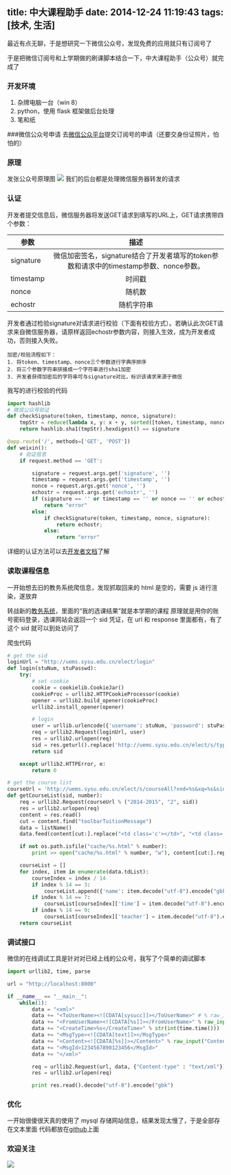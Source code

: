 title: 中大课程助手
date: 2014-12-24 11:19:43
tags: [技术, 生活]
---
最近有点无聊，于是想研究一下微信公众号，发现免费的应用就只有订阅号了

于是把微信订阅号和上学期做的刷课脚本结合一下，中大课程助手（公众号）就完成了

### 开发环境
1. 杂牌电脑一台（win 8）
2. python，使用 flask 框架做后台处理
3. 笔和纸

###微信公众号申请
去[微信公众平台](http://mp.weixin.qq.com)提交订阅号的申请（还要交身份证照片，怕怕的）

<!-- more -->

### 原理
发张公众号原理图
![](/resource/12.jpg)
我们的后台都是处理微信服务器转发的请求

### 认证
开发者提交信息后，微信服务器将发送GET请求到填写的URL上，GET请求携带四个参数：

|  参数         | 描述                       |
| ---------------- |:---------------------------------:|
| signature  | 微信加密签名，signature结合了开发者填写的token参数和请求中的timestamp参数、nonce参数。  |
| timestamp | 时间戳 |
| nonce  | 随机数          |
| echostr  | 随机字符串  |

开发者通过检验signature对请求进行校验（下面有校验方式）。若确认此次GET请求来自微信服务器，请原样返回echostr参数内容，则接入生效，成为开发者成功，否则接入失败。
``` text
加密/校验流程如下：
1. 将token、timestamp、nonce三个参数进行字典序排序
2. 将三个参数字符串拼接成一个字符串进行sha1加密
3. 开发者获得加密后的字符串可与signature对比，标识该请求来源于微信
```
我写的进行校验的代码
``` python
import hashlib
# 微信公众号验证
def checkSignature(token, timestamp, nonce, signature):
    tmpStr = reduce(lambda x, y: x + y, sorted([token, timestamp, nonce]))
    return hashlib.sha1(tmpStr).hexdigest() == signature

@app.route('/', methods=['GET', 'POST'])
def weixin():
    # 验证信息
    if request.method == 'GET':

        signature = request.args.get('signature', '')
        timestamp = request.args.get('timestamp', '')
        nonce = request.args.get('nonce', '')
        echostr = request.args.get('echostr', '')
        if (signature == '' or timestamp == '' or nonce == '' or echostr == ''):
            return "error"
        else:
            if checkSignature(token, timestamp, nonce, signature):
                return echostr;
            else:
                return "error"
```

详细的认证方法可以去[开发者文档](http://mp.weixin.qq.com/wiki/home/index.html)了解

### 读取课程信息
一开始想去旧的教务系统爬信息，发现抓取回来的 html 是空的，需要 js 进行渲染，遂放弃

转战新的[教务系统](http://uems.sysu.edu.cn/elect)，里面的“我的选课结果”就是本学期的课程
原理就是用你的账号密码登录，选课网站会返回一个 sid 凭证，在 url 和 response 里面都有，有了这个 sid 就可以到处访问了

爬虫代码

``` python
# get the sid
loginUrl = "http://uems.sysu.edu.cn/elect/login"
def login(stuNum, stuPasswd):
    try:
        # set cookie
        cookie = cookielib.CookieJar()
        cookieProc = urllib2.HTTPCookieProcessor(cookie)
        opener = urllib2.build_opener(cookieProc)
        urllib2.install_opener(opener)

        # login
        user = urllib.urlencode({'username': stuNum, 'password': stuPasswd})
        req = urllib2.Request(loginUrl, user)
        res = urllib2.urlopen(req)
        sid = res.geturl().replace('http://uems.sysu.edu.cn/elect/s/types?sid=', '')
        return sid

    except urllib2.HTTPError, e:
        return 0

# get the course list
courseUrl = 'http://uems.sysu.edu.cn/elect/s/courseAll?xnd=%s&xq=%s&sid=%s'
def getCourseList(sid, number):
    req = urllib2.Request(courseUrl % ("2014-2015", "2", sid))
    res = urllib2.urlopen(req)
    content = res.read()
    cut = content.find("toolbarTuitionMessage")
    data = listName()
    data.feed(content[cut:].replace("<td class='c'></td>", "<td class='c'>1</td>"))

    if not os.path.isfile("cache/%s.html" % number):
        print >> open("cache/%s.html" % number, "w"), content[cut:].replace("<td class='c'></td>", "<td class='c'>1</td>")

    courseList = []
    for index, item in enumerate(data.tdList):
        courseIndex = index / 14
        if index % 14 == 3:
            courseList.append({'name': item.decode("utf-8").encode("gbk")})
        if index % 14 == 7:
            courseList[courseIndex]['time'] = item.decode("utf-8").encode("gbk")
        if index % 14 == 9:
            courseList[courseIndex]['teacher'] = item.decode("utf-8").encode("gbk")
    return courseList
```
### 调试接口
微信的在线调试工具是针对对已经上线的公众号，我写了个简单的调试脚本
``` python
import urllib2, time, parse

url = "http://localhost:8000"

if __name__ == "__main__":
    while(1):
        data = "<xml>"
        data += "<ToUserName><![CDATA[sysucc]]></ToUserName>" # % raw_input("ToUserName: ")
        data += "<FromUserName><![CDATA[%s]]></FromUserName>" % raw_input("FromUserName: ")
        data += "<CreateTime>%s</CreateTime>" % str(int(time.time()))
        data += "<MsgType><![CDATA[text]]></MsgType>"
        data += "<Content><![CDATA[%s]]></Content>" % raw_input("Content: ")
        data += "<MsgId>1234567890123456</MsgId>"
        data += "</xml>"

        req = urllib2.Request(url, data, {"Content-type" : "text/xml"})
        res = urllib2.urlopen(req)

        print res.read().decode("utf-8").encode("gbk")
```
### 优化
一开始很傻很天真的使用了 mysql 存储网站信息，结果发现太慢了，于是全部存在文本里面
代码都放在[github](https://github.com/luosch/sysucourse)上面

### 欢迎关注
![](/resource/14.jpg)
